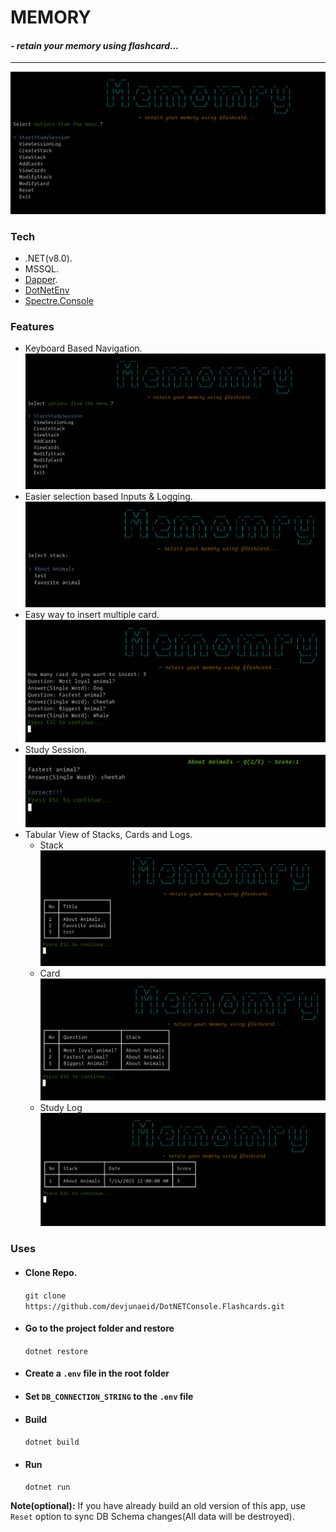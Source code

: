 # MEMORY
#### *- retain your memory using flashcard...*

---------------
![Main UI](Public/MainUI.png)

### Tech
- .NET(v8.0).
- MSSQL.
- [Dapper](https://www.learndapper.com).
- [DotNetEnv](https://www.nuget.org/packages/DotNetEnv/1.2.0)
- [Spectre.Console](https://spectreconsole.net)


### Features
- Keyboard Based Navigation.
  ![Main UI](Public/MainUI.png)
- Easier selection based Inputs & Logging.
  ![Keyboard Nav](Public/KeyboardNav.png)
- Easy way to insert multiple card.
  ![Multi Insert](Public/MultiInsert.png)
- Study Session.
  ![Study Session](Public/StudySession.png)
- Tabular View of Stacks, Cards and Logs.
  - Stack
    ![Stack View](Public/StackView.png)
  - Card
    ![Flash Card View](Public/CardView.png)
  - Study Log
    ![Study Log](Public/LogView.png)


### Uses

- #### Clone Repo.
  `git clone https://github.com/devjunaeid/DotNETConsole.Flashcards.git`

- #### Go to the project folder and restore
    `dotnet restore`

- #### Create a `.env` file in the root folder

- #### Set `DB_CONNECTION_STRING` to the `.env` file

- #### Build
    `dotnet build`

- #### Run
    `dotnet run`

**Note(optional):** If you have already build an old version of this app, use `Reset`
option to sync DB Schema changes(All data will be destroyed).
